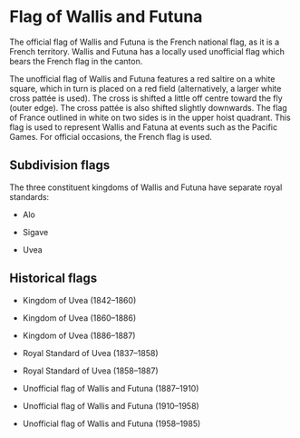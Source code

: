 # Flag of Wallis and Futuna

The official flag of Wallis and Futuna is the French national flag, as it is a French territory. Wallis and Futuna has a locally used unofficial flag which bears the French flag in the canton.

The unofficial flag of Wallis and Futuna features a red saltire on a white square, which in turn is placed on a red field (alternatively, a larger white cross pattée is used). The cross is shifted a little off centre toward the fly (outer edge). The cross pattée is also shifted slightly downwards. The flag of France outlined in white on two sides is in the upper hoist quadrant. This flag is used to represent Wallis and Fatuna at events such as the Pacific Games. For official occasions, the French flag is used.

## Subdivision flags

The three constituent kingdoms of Wallis and Futuna have separate royal standards:

- Alo

- Sigave

- Uvea

## Historical flags

- Kingdom of Uvea (1842–1860)

- Kingdom of Uvea (1860–1886)

- Kingdom of Uvea (1886–1887)

- Royal Standard of Uvea (1837–1858)

- Royal Standard of Uvea (1858–1887)

- Unofficial flag of Wallis and Futuna (1887–1910)

- Unofficial flag of Wallis and Futuna (1910–1958)

- Unofficial flag of Wallis and Futuna (1958–1985)
